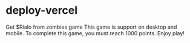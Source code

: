 # deploy-vercel
Get $Rialo from zombies game
This game is support on desktop and mobile.
To complete this game, you must reach 1000 points.
Enjoy play!
